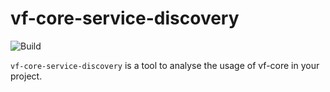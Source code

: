# vf-core-service-discovery

![Build](https://github.com/oss6/vf-core-service-discovery/workflows/Build/badge.svg)

`vf-core-service-discovery` is a tool to analyse the usage of vf-core in your project.
